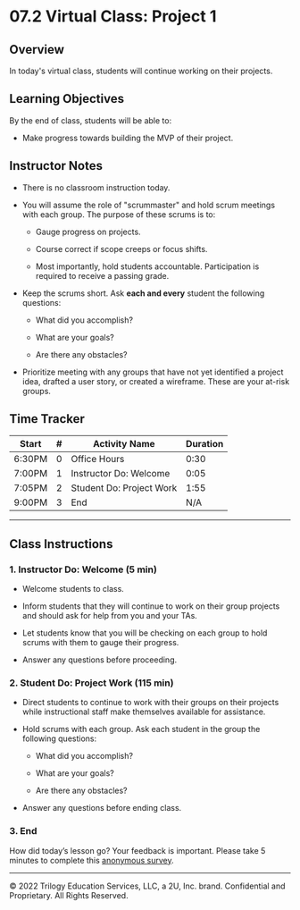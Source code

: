 # 07.2 Virtual Class: Project 1

## Overview

In today's virtual class, students will continue working on their projects.

## Learning Objectives

By the end of class, students will be able to:

* Make progress towards building the MVP of their project.

## Instructor Notes

* There is no classroom instruction today.

* You will assume the role of "scrummaster" and hold scrum meetings with each group. The purpose of these scrums is to:

	* Gauge progress on projects.

	* Course correct if scope creeps or focus shifts.

	* Most importantly, hold students accountable. Participation is required to receive a passing grade.

* Keep the scrums short. Ask **each and every** student the following questions:

	* What did you accomplish?

	* What are your goals?

	* Are there any obstacles?

* Prioritize meeting with any groups that have not yet identified a project idea, drafted a user story, or created a wireframe. These are your at-risk groups.

## Time Tracker

| Start  | #   | Activity Name                | Duration |
| ------ | --- | ---------------------------- | -------- |
| 6:30PM | 0   | Office Hours                 | 0:30     |
| 7:00PM | 1   | Instructor Do: Welcome       | 0:05     |
| 7:05PM | 2   | Student Do: Project Work     | 1:55     |
| 9:00PM | 3   | End                          | N/A      |

---

## Class Instructions

### 1. Instructor Do: Welcome (5 min)

* Welcome students to class.

* Inform students that they will continue to work on their group projects and should ask for help from you and your TAs.

* Let students know that you will be checking on each group to hold scrums with them to gauge their progress.

* Answer any questions before proceeding.

### 2. Student Do: Project Work (115 min)

* Direct students to continue to work with their groups on their projects while instructional staff make themselves available for assistance.

* Hold scrums with each group. Ask each student in the group the following questions:

	* What did you accomplish?

	* What are your goals?

	* Are there any obstacles?

* Answer any questions before ending class.

### 3. End

How did today’s lesson go? Your feedback is important. Please take 5 minutes to complete this [anonymous survey](https://forms.gle/3LozVjherGH83aG17).

---
© 2022 Trilogy Education Services, LLC, a 2U, Inc. brand. Confidential and Proprietary. All Rights Reserved.
